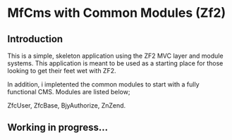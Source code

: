 MfCms with Common Modules (Zf2)
=======================

Introduction
------------
This is a simple, skeleton application using the ZF2 MVC layer and module
systems. This application is meant to be used as a starting place for those
looking to get their feet wet with ZF2.

In addition, i impletented the common modules to start with a fully functional CMS. Modules are listed below;

ZfcUser, ZfcBase, BjyAuthorize, ZnZend.


Working in progress...
-------------------



